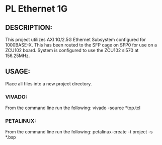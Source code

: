 # PL Ethernet 1G
## DESCRIPTION:
This project utilizes AXI 1G/2.5G Ethernet Subsystem configured for 1000BASE-X. This has been routed to the SFP cage on SFP0 for use on a ZCU102 board. System is configured to use the ZCU102 si570 at 156.25MHz.

## USAGE:
Place all files into a new project directory.
### VIVADO:
From the command line run the following:
    vivado -source *top.tcl
    
### PETALINUX:
From the command line run the following:
    petalinux-create -t project -s *.bsp
